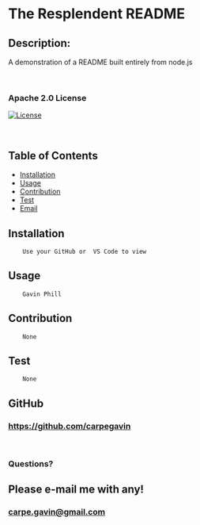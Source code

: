 # The Resplendent README 
    
 ## Description: 
 A demonstration of a README built entirely from node.js

<br>

 ### Apache 2.0 License
 [![License](https://img.shields.io/badge/License-Apache%202.0-blue.svg)](https://opensource.org/licenses/Apache-2.0)

<br>

 ## Table of Contents
- [Installation](#Installation)
- [Usage](#Usage)
- [Contribution](#Contribution) 
- [Test](#Test) 
- [Email](#Questions?)

 
 
 ## Installation
        Use your GitHub or  VS Code to view

 ## Usage 
        Gavin Phill

 ## Contribution
        None

 ## Test 
        None
    
    
 ## GitHub
 ### https://github.com/carpegavin
 
 <br>

 ### Questions?
 ## Please e-mail me with any!
 ### carpe.gavin@gmail.com
